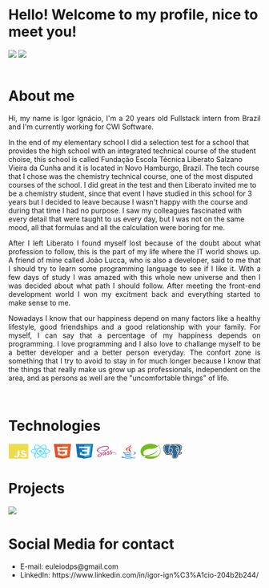 <h1>Hello! Welcome to my profile, nice to meet you!</h1>

<div>
  
  <img height="180em" src="https://github-readme-stats.vercel.app/api?username=igor-ign&show_icons=true&theme=dark&include_all_commits=true&count_private=true"/>
  <img height="180em" src="https://github-readme-stats.vercel.app/api/top-langs/?username=igor-ign&layout=compact&langs_count=16&theme=dark"/>
</div>
<br>

<div>
  <h1>About me</h1>
  <p align="justify">Hi, my name is Igor Ignácio, I'm a 20 years old Fullstack intern from Brazil and I'm currently working for CWI Software. </p>
  <p align-"justify">In the end of my elementary school I did a selection test for a school that provides the high school with an integrated technical course of the student choise, this school is called Fundação Escola Técnica Liberato Salzano Vieira da Cunha and it is located in Novo Hamburgo, Brazil. The tech course that I chose was the chemistry technical course, one of the most disputed courses of the school. I did great in the test and then Liberato invited me to be a chemistry student, since that event I have studied in this school for 3 years but I decided to leave because I wasn't happy with the course and during that time I had no purpose. I saw my colleagues fascinated with every detail that were taught to us every day, but I was not on the same mood, all that formulas and all the calculation were boring for me.</p>
  <p align="justify">After I left Liberato I found myself lost because of the doubt about what profession to follow, this is the part of my life where the IT world shows up. A friend of mine called João Lucca, who is also a developer, said to me that I should try to learn some programming language to see if I like it. With a few days of study I was amazed with this whole new universe and then I was decided about what path I should follow. After meeting the front-end development world I won my excitment back and everything started to make sense to me.</p>
  <p align="justify">Nowadays I know that our happiness depend on many factors like a healthy lifestyle, good friendships and a good relationship with your family. For myself, I can say that a percentage of my happiness depends on programming. I love programming and I also love to challange myself to be a better developer and a better person everyday. The confort zone is something that I try to avoid to stay in for much longer because I know that the things that really make us grow up as professionals, independent on the area, and as persons as well are the "uncomfortable things" of life.<p>
</div>

<div> 
  <div style="display: inline_block"><br>
    <h1>Technologies</h1>
    <img height="30" width="40" alt="js-icon"  src="https://raw.githubusercontent.com/devicons/devicon/master/icons/javascript/javascript-plain.svg">
    <img height="30" width="40" alt="react-icon" src="https://raw.githubusercontent.com/devicons/devicon/master/icons/react/react-original.svg">
    <img height="30" width="40" alt="html-icon" src="https://raw.githubusercontent.com/devicons/devicon/master/icons/html5/html5-original.svg">
    <img height="30" width="40" alt="css-icon" src="https://raw.githubusercontent.com/devicons/devicon/master/icons/css3/css3-original.svg">
    <img height="30" width="40" alt="sass-icon" src="https://raw.githubusercontent.com/devicons/devicon/master/icons/sass/sass-original.svg">
    <img height="30" width="40" alt="java-icon" src="https://raw.githubusercontent.com/devicons/devicon/master/icons/java/java-original.svg">
    <img height="30" width="40" alt="spring-icon" src="https://raw.githubusercontent.com/devicons/devicon/master/icons/spring/spring-original.svg">
    <img height="30" width="40" alt="postgreSQL-icon" src="https://raw.githubusercontent.com/devicons/devicon/master/icons/postgresql/postgresql-original.svg">
   </div>
   
   <div>
      <h1>Projects</h1>
      <a href="https://github.com/igor-ign/Nyz">
        <img src='https://github-readme-stats.vercel.app/api/pin/?username=igor-ign&repo=Nyz&theme=dark'/>      
      </a>

   </div> 
  
  <h1>Social Media for contact</h1>
  <ul>
    <li>E-mail: euleiodps@gmail.com</li>
    <li>LinkedIn: https://www.linkedin.com/in/igor-ign%C3%A1cio-204b2b244/</li>
  </ul>
</div>
 
